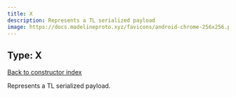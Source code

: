 ```yaml
---
title: X
description: Represents a TL serialized payload
image: https://docs.madelineproto.xyz/favicons/android-chrome-256x256.png
---
```

## Type: X  
[Back to constructor index](index.md)

Represents a TL serialized payload.
